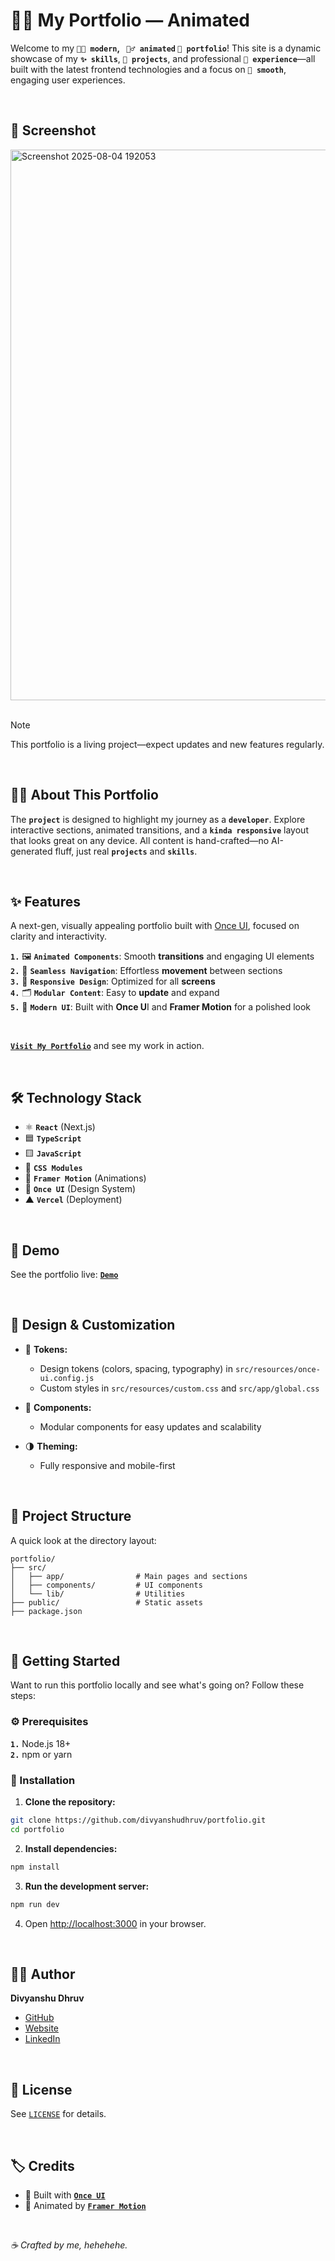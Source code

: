 # 🌃🌐 My Portfolio — Animated

Welcome to my **`⛓️‍💥 modern`, ` 🏃‍♂️ animated` `🫠 portfolio`**! This site is a dynamic showcase of my **`✨ skills`**, **`📁 projects`**, and professional **`🏫 experience`**—all built with the latest frontend technologies and a focus on **`🍧 smooth`**, engaging user experiences.

<br>

## 📸 **Screenshot**
<img width="1649" height="881" alt="Screenshot 2025-08-04 192053" src="https://github.com/user-attachments/assets/4908a7d4-2251-4e89-9367-b9529b057f4c" />

<br>
<Br>

> [!NOTE]  
> This portfolio is a living project—expect updates and new features regularly.


<br>
  
## 🙋‍♂️ **About This Portfolio**

The **`project`** is designed to highlight my journey as a **`developer`**. Explore interactive sections, animated transitions, and a **`kinda responsive`** layout that looks great on any device. All content is hand-crafted—no AI-generated fluff, just real **`projects`** and **`skills`**.

<br>

## ✨ **Features**

A next-gen, visually appealing portfolio built with [Once UI](https://once-ui.com), focused on clarity and interactivity.

**`1.`** 🖼️ **`Animated Components`**: Smooth **transitions** and engaging UI elements  
**`2.`** 🧭 **`Seamless Navigation`**: Effortless **movement** between sections  
**`3.`** 📱 **`Responsive Design`**: Optimized for all **screens**  
**`4.`** 🗂️ **`Modular Content`**: Easy to **update** and expand  
**`5.`** 🎨 **`Modern UI`**: Built with **Once U**I and **Framer Motion** for a polished look

<br>

[**`Visit My Portfolio`**](https://divyanshudhruv.is-a.dev) and see my work in action.

<br>

## 🛠️ **Technology Stack**

- ⚛️ **`React`** (Next.js)
- 🟦 **`TypeScript`**
- 🟨 **`JavaScript`**
- 🎨 **`CSS Modules`**
- 🦸 **`Framer Motion`** (Animations)
- 🧩 **`Once UI`** (Design System)
- ▲ **`Vercel`** (Deployment)

<br>

## 🎥 **Demo**

See the portfolio live: [**`Demo`**](https://divyanshudhruv.is-a.dev)

<br>

## 🧩 **Design & Customization**

- 🎨 **Tokens:**  
    - Design tokens (colors, spacing, typography) in `src/resources/once-ui.config.js`
    - Custom styles in `src/resources/custom.css` and `src/app/global.css`

- 🧱 **Components:**  
    - Modular components for easy updates and scalability

- 🌗 **Theming:**  
    - Fully responsive and mobile-first

<br>

## 📁 Project Structure

A quick look at the directory layout:

```
portfolio/
├── src/
│   ├── app/                # Main pages and sections
│   ├── components/         # UI components
│   └── lib/                # Utilities
├── public/                 # Static assets
├── package.json
```

<br>

## 🌠 Getting Started

Want to run this portfolio locally and see what's going on? Follow these steps:

### ⚙️ Prerequisites

**`1.`** Node.js 18+  
**`2.`** npm or yarn

### 📩 Installation

1. **Clone the repository:**

```bash
git clone https://github.com/divyanshudhruv/portfolio.git
cd portfolio
```

2. **Install dependencies:**

```bash
npm install
```

3. **Run the development server:**

```bash
npm run dev
```

4. Open [http://localhost:3000](http://localhost:3000) in your browser.

<br>

## 👨‍💻 **Author**

**Divyanshu Dhruv**  
- [GitHub](https://github.com/divyanshudhruv)  
- [Website](https://divyanshudhruv.is-a.dev)  
- [LinkedIn](https://www.linkedin.com/in/divyanshudhruv/)

<br>

## 📄 **License**

See [`LICENSE`](LICENSE) for details.

<br>

## 🏷️ **Credits**

- 🧩 Built with [**`Once UI`**](https://once-ui.com)
- 🦸 Animated by [**`Framer Motion`**](https://www.framer.com/motion/)

<br>

_☕ Crafted by me, hehehehe._
